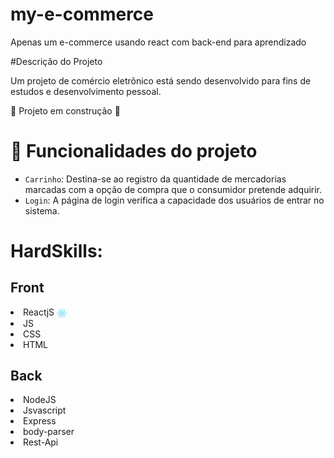 # my-e-commerce
Apenas um e-commerce usando react com back-end para aprendizado

#Descrição do Projeto

Um projeto de comércio eletrônico está sendo desenvolvido para fins de estudos e desenvolvimento pessoal.

:construction: Projeto em construção :construction:

# :hammer: Funcionalidades do projeto

- `Carrinho`: Destina-se ao registro da quantidade de mercadorias marcadas com a opção de compra que o consumidor pretende adquirir.
- `Login`: A página de login verifica a capacidade dos usuários de entrar no sistema.

# HardSkills:
## Front
  <li>ReactjS  <img align="center" alt="React" height="15" width="16" src="https://raw.githubusercontent.com/devicons/devicon/master/icons/react/react-original.svg"></li> 
  <li>JS</li>
  <li>CSS</>
  <li>HTML</>

## Back
  <li>NodeJS</li> 
  <li> Jsvascript</li> 
  <li>Express</li>
  <li>body-parser</li>
  <li>Rest-Api</>
